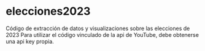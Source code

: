 # elecciones2023
Código de extracción de datos y visualizaciones sobre las elecciones de 2023
Para utilizar el código vinculado de la api de YouTube, debe obtenerse una api key propia. 
